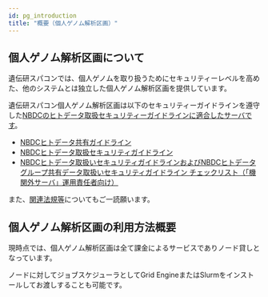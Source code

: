 ```yaml
---
id: pg_introduction
title: "概要（個人ゲノム解析区画）"
---
```


## 個人ゲノム解析区画について

遺伝研スパコンでは、個人ゲノムを取り扱うためにセキュリティーレベルを高めた、他のシステムとは独立した個人ゲノム解析区画を提供しています。


遺伝研スパコン個人ゲノム解析区画は以下のセキュリティーガイドラインを遵守した[NBDCのヒトデータ取扱セキュリティーガイドラインに適合したサーバです](https://humandbs.biosciencedbc.jp/off-premise-server)。

- [NBDCヒトデータ共有ガイドライン](https://humandbs.biosciencedbc.jp/guidelines/data-sharing-guidelines)
- [NBDCヒトデータ取扱セキュリティガイドライン](https://humandbs.biosciencedbc.jp/guidelines)
-  [NBDCヒトデータ取扱いセキュリティガイドラインおよびNBDCヒトデータグループ共有データ取扱いセキュリティガイドライン チェックリスト（「機関外サーバ」運用責任者向け）](/pdf/security_checklist_for_dbcenters_2021706.pdf)


また、[関連法規等](/application/legislation)についてもご一読願います。


## 個人ゲノム解析区画の利用方法概要

現時点では、個人ゲノム解析区画は全て課金によるサービスでありノード貸しとなっています。

ノードに対してジョブスケジューラとしてGrid EngineまたはSlurmをインストールしてお渡しすることも可能です。




